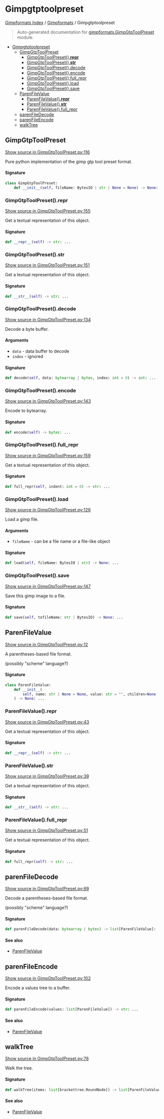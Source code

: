 # Gimpgtptoolpreset

[Gimpformats Index](../README.md#gimpformats-index) / [Gimpformats](./index.md#gimpformats) / Gimpgtptoolpreset

> Auto-generated documentation for [gimpformats.GimpGtpToolPreset](../../../gimpformats/GimpGtpToolPreset.py) module.

- [Gimpgtptoolpreset](#gimpgtptoolpreset)
  - [GimpGtpToolPreset](#gimpgtptoolpreset)
    - [GimpGtpToolPreset().__repr__](#gimpgtptoolpreset()__repr__)
    - [GimpGtpToolPreset().__str__](#gimpgtptoolpreset()__str__)
    - [GimpGtpToolPreset().decode](#gimpgtptoolpreset()decode)
    - [GimpGtpToolPreset().encode](#gimpgtptoolpreset()encode)
    - [GimpGtpToolPreset().full_repr](#gimpgtptoolpreset()full_repr)
    - [GimpGtpToolPreset().load](#gimpgtptoolpreset()load)
    - [GimpGtpToolPreset().save](#gimpgtptoolpreset()save)
  - [ParenFileValue](#parenfilevalue)
    - [ParenFileValue().__repr__](#parenfilevalue()__repr__)
    - [ParenFileValue().__str__](#parenfilevalue()__str__)
    - [ParenFileValue().full_repr](#parenfilevalue()full_repr)
  - [parenFileDecode](#parenfiledecode)
  - [parenFileEncode](#parenfileencode)
  - [walkTree](#walktree)

## GimpGtpToolPreset

[Show source in GimpGtpToolPreset.py:116](../../../gimpformats/GimpGtpToolPreset.py#L116)

Pure python implementation of the gimp gtp tool preset format.

#### Signature

```python
class GimpGtpToolPreset:
    def __init__(self, fileName: BytesIO | str | None = None) -> None: ...
```

### GimpGtpToolPreset().__repr__

[Show source in GimpGtpToolPreset.py:155](../../../gimpformats/GimpGtpToolPreset.py#L155)

Get a textual representation of this object.

#### Signature

```python
def __repr__(self) -> str: ...
```

### GimpGtpToolPreset().__str__

[Show source in GimpGtpToolPreset.py:151](../../../gimpformats/GimpGtpToolPreset.py#L151)

Get a textual representation of this object.

#### Signature

```python
def __str__(self) -> str: ...
```

### GimpGtpToolPreset().decode

[Show source in GimpGtpToolPreset.py:134](../../../gimpformats/GimpGtpToolPreset.py#L134)

Decode a byte buffer.

#### Arguments

- `data` - data buffer to decode
- `index` - ignored

#### Signature

```python
def decode(self, data: bytearray | bytes, index: int = 0) -> int: ...
```

### GimpGtpToolPreset().encode

[Show source in GimpGtpToolPreset.py:143](../../../gimpformats/GimpGtpToolPreset.py#L143)

Encode to bytearray.

#### Signature

```python
def encode(self) -> bytes: ...
```

### GimpGtpToolPreset().full_repr

[Show source in GimpGtpToolPreset.py:159](../../../gimpformats/GimpGtpToolPreset.py#L159)

Get a textual representation of this object.

#### Signature

```python
def full_repr(self, indent: int = 0) -> str: ...
```

### GimpGtpToolPreset().load

[Show source in GimpGtpToolPreset.py:126](../../../gimpformats/GimpGtpToolPreset.py#L126)

Load a gimp file.

#### Arguments

- `fileName` - can be a file name or a file-like object

#### Signature

```python
def load(self, fileName: BytesIO | str) -> None: ...
```

### GimpGtpToolPreset().save

[Show source in GimpGtpToolPreset.py:147](../../../gimpformats/GimpGtpToolPreset.py#L147)

Save this gimp image to a file.

#### Signature

```python
def save(self, tofileName: str | BytesIO) -> None: ...
```



## ParenFileValue

[Show source in GimpGtpToolPreset.py:12](../../../gimpformats/GimpGtpToolPreset.py#L12)

A parentheses-based file format.

(possibly "scheme" language?)

#### Signature

```python
class ParenFileValue:
    def __init__(
        self, name: str | None = None, value: str = "", children=None
    ) -> None: ...
```

### ParenFileValue().__repr__

[Show source in GimpGtpToolPreset.py:43](../../../gimpformats/GimpGtpToolPreset.py#L43)

Get a textual representation of this object.

#### Signature

```python
def __repr__(self) -> str: ...
```

### ParenFileValue().__str__

[Show source in GimpGtpToolPreset.py:39](../../../gimpformats/GimpGtpToolPreset.py#L39)

Get a textual representation of this object.

#### Signature

```python
def __str__(self) -> str: ...
```

### ParenFileValue().full_repr

[Show source in GimpGtpToolPreset.py:51](../../../gimpformats/GimpGtpToolPreset.py#L51)

Get a textual representation of this object.

#### Signature

```python
def full_repr(self) -> str: ...
```



## parenFileDecode

[Show source in GimpGtpToolPreset.py:69](../../../gimpformats/GimpGtpToolPreset.py#L69)

Decode a parentheses-based file format.

(possibly "scheme" language?)

#### Signature

```python
def parenFileDecode(data: bytearray | bytes) -> list[ParenFileValue]: ...
```

#### See also

- [ParenFileValue](#parenfilevalue)



## parenFileEncode

[Show source in GimpGtpToolPreset.py:102](../../../gimpformats/GimpGtpToolPreset.py#L102)

Encode a values tree to a buffer.

#### Signature

```python
def parenFileEncode(values: list[ParenFileValue]) -> str: ...
```

#### See also

- [ParenFileValue](#parenfilevalue)



## walkTree

[Show source in GimpGtpToolPreset.py:78](../../../gimpformats/GimpGtpToolPreset.py#L78)

Walk the tree.

#### Signature

```python
def walkTree(items: list[brackettree.RoundNode]) -> list[ParenFileValue]: ...
```

#### See also

- [ParenFileValue](#parenfilevalue)